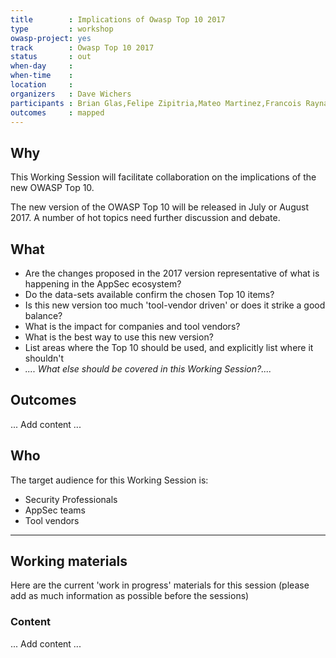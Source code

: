```yaml
---
title        : Implications of Owasp Top 10 2017
type         : workshop
owasp-project: yes
track        : Owasp Top 10 2017
status       : out
when-day     :
when-time    :
location     :
organizers   : Dave Wichers
participants : Brian Glas,Felipe Zipitria,Mateo Martinez,Francois Raynaud,Stuart Gunter
outcomes     : mapped
---
```


## Why

This Working Session will facilitate collaboration on the implications of the new OWASP Top 10.

The new version of the OWASP Top 10 will be released in July or August 2017.  A number of
hot topics need further discussion and debate.

## What

- Are the changes proposed in the 2017 version representative of what is happening in the AppSec ecosystem?
- Do the data-sets available confirm the chosen Top 10 items?
- Is this new version too much 'tool-vendor driven' or does it strike a good balance?
- What is the impact for companies and tool vendors?
- What is the best way to use this new version?
- List areas where the Top 10 should be used, and explicitly list where it shouldn't
- _.... What else should be covered in this Working Session?...._

## Outcomes

... Add content ...

## Who

The target audience for this Working Session is:

- Security Professionals
- AppSec teams
- Tool vendors

---

## Working materials

Here are the current 'work in progress' materials for this session (please add as much information as possible before the sessions)

### Content

... Add content ...
